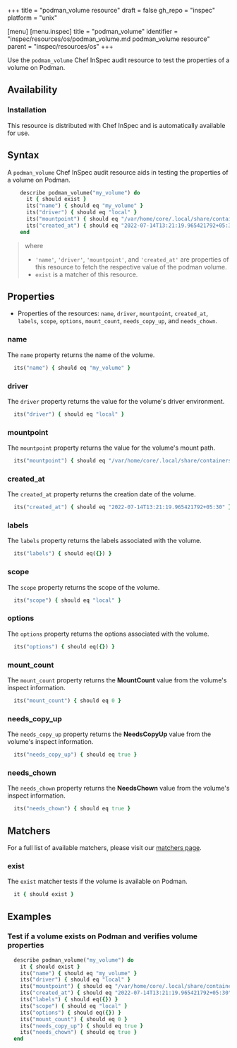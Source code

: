 +++
title = "podman_volume resource"
draft = false
gh_repo = "inspec"
platform = "unix"

[menu]
  [menu.inspec]
    title = "podman_volume"
    identifier = "inspec/resources/os/podman_volume.md podman_volume resource"
    parent = "inspec/resources/os"
+++

Use the `podman_volume` Chef InSpec audit resource to test the properties of a volume on Podman.

## Availability

### Installation

This resource is distributed with Chef InSpec and is automatically available for use.

## Syntax

A `podman_volume` Chef InSpec audit resource aids in testing the properties of a volume on Podman.

```ruby
    describe podman_volume("my_volume") do
      it { should exist }
      its("name") { should eq "my_volume" }
      its("driver") { should eq "local" }
      its("mountpoint") { should eq "/var/home/core/.local/share/containers/storage/volumes/my_volume/_data" }
      its("created_at") { should eq "2022-07-14T13:21:19.965421792+05:30" }
    end
```

> where
>
> - `'name'`, `'driver'`, `'mountpoint'`, and `'created_at'` are properties of this resource to fetch the respective value of the podman volume.
> - `exist` is a matcher of this resource.

## Properties

- Properties of the resources: `name`, `driver`, `mountpoint`, `created_at`, `labels`, `scope`, `options`, `mount_count`, `needs_copy_up`, and `needs_chown`.

### name

The `name` property returns the name of the volume.

```ruby
  its("name") { should eq "my_volume" }
```

### driver

The `driver` property returns the value for the volume's driver environment.

```ruby
  its("driver") { should eq "local" }
```

### mountpoint

The `mountpoint` property returns the value for the volume's mount path.

```ruby
  its("mountpoint") { should eq "/var/home/core/.local/share/containers/storage/volumes/my_volume/_data" }
```

### created_at

The `created_at` property returns the creation date of the volume.

```ruby
  its("created_at") { should eq "2022-07-14T13:21:19.965421792+05:30" }
```

### labels

The `labels` property returns the labels associated with the volume.

```ruby
  its("labels") { should eq({}) }
```

### scope

The `scope` property returns the scope of the volume.

```ruby
  its("scope") { should eq "local" }
```

### options

The `options` property returns the options associated with the volume.

```ruby
  its("options") { should eq({}) }
```

### mount_count

The `mount_count` property returns the **MountCount** value from the volume's inspect information.

```ruby
  its("mount_count") { should eq 0 }
```

### needs_copy_up

The `needs_copy_up` property returns the **NeedsCopyUp** value from the volume's inspect information.

```ruby
  its("needs_copy_up") { should eq true }
```

### needs_chown

The `needs_chown` property returns the **NeedsChown** value from the volume's inspect information.

```ruby
  its("needs_chown") { should eq true }
```

## Matchers

For a full list of available matchers, please visit our [matchers page](/inspec/matchers/).

### exist

The `exist` matcher tests if the volume is available on Podman.

```ruby
  it { should exist }
```

## Examples

### Test if a volume exists on Podman and verifies volume properties

```ruby
  describe podman_volume("my_volume") do
    it { should exist }
    its("name") { should eq "my_volume" }
    its("driver") { should eq "local" }
    its("mountpoint") { should eq "/var/home/core/.local/share/containers/storage/volumes/my_volume/_data" }
    its("created_at") { should eq "2022-07-14T13:21:19.965421792+05:30" }
    its("labels") { should eq({}) }
    its("scope") { should eq "local" }
    its("options") { should eq({}) }
    its("mount_count") { should eq 0 }
    its("needs_copy_up") { should eq true }
    its("needs_chown") { should eq true }
  end
```
